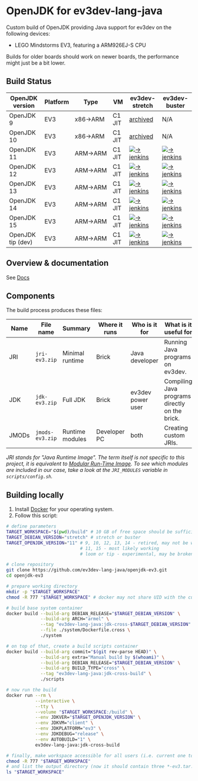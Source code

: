 # OpenJDK for ev3dev-lang-java
Custom build of OpenJDK providing Java support for ev3dev on the following devices:

* LEGO Mindstorms EV3, featuring a ARM926EJ-S CPU

Builds for older boards should work on newer boards, the performance might just be a bit lower.

## Build Status

| OpenJDK version   | Platform | Type    | VM     | ev3dev-stretch          | ev3dev-buster           |
|-------------------|----------|---------|--------|-------------------------|-------------------------|
| OpenJDK 9         | EV3      | x86→ARM | C1 JIT | [archived][archive]     | N/A                     |
| OpenJDK 10        | EV3      | x86→ARM | C1 JIT | [archived][archive]     | N/A                     |
| OpenJDK 11        | EV3      | ARM→ARM | C1 JIT | [![-> jenkins][1]][2]   | [![-> jenkins][3]][4]   |
| OpenJDK 12        | EV3      | ARM→ARM | C1 JIT | [![-> jenkins][5]][6]   | [![-> jenkins][7]][8]   |
| OpenJDK 13        | EV3      | ARM→ARM | C1 JIT | [![-> jenkins][9]][10]  | [![-> jenkins][11]][12] |
| OpenJDK 14        | EV3      | ARM→ARM | C1 JIT | [![-> jenkins][17]][18] | [![-> jenkins][19]][20] |
| OpenJDK 15        | EV3      | ARM→ARM | C1 JIT | [![-> jenkins][21]][22] | [![-> jenkins][23]][24] |
| OpenJDK tip (dev) | EV3      | ARM→ARM | C1 JIT | [![-> jenkins][13]][14] | [![-> jenkins][15]][16] |

[1]: https://ci.adoptopenjdk.net/view/ev3dev/job/eljbuild/job/stretch-11/badge/icon
[2]: https://ci.adoptopenjdk.net/view/ev3dev/job/eljbuild/job/stretch-11/
[3]: https://ci.adoptopenjdk.net/view/ev3dev/job/eljbuild/job/buster-11/badge/icon
[4]: https://ci.adoptopenjdk.net/view/ev3dev/job/eljbuild/job/buster-11/

[5]: https://ci.adoptopenjdk.net/view/ev3dev/job/eljbuild/job/stretch-12/badge/icon
[6]: https://ci.adoptopenjdk.net/view/ev3dev/job/eljbuild/job/stretch-12/
[7]: https://ci.adoptopenjdk.net/view/ev3dev/job/eljbuild/job/buster-12/badge/icon
[8]: https://ci.adoptopenjdk.net/view/ev3dev/job/eljbuild/job/buster-12/

[9]: https://ci.adoptopenjdk.net/view/ev3dev/job/eljbuild/job/stretch-13/badge/icon
[10]: https://ci.adoptopenjdk.net/view/ev3dev/job/eljbuild/job/stretch-13/
[11]: https://ci.adoptopenjdk.net/view/ev3dev/job/eljbuild/job/buster-13/badge/icon
[12]: https://ci.adoptopenjdk.net/view/ev3dev/job/eljbuild/job/buster-13/

[13]: https://ci.adoptopenjdk.net/view/ev3dev/job/eljbuild/job/stretch-bleeding/badge/icon
[14]: https://ci.adoptopenjdk.net/view/ev3dev/job/eljbuild/job/stretch-bleeding/
[15]: https://ci.adoptopenjdk.net/view/ev3dev/job/eljbuild/job/buster-bleeding/badge/icon
[16]: https://ci.adoptopenjdk.net/view/ev3dev/job/eljbuild/job/buster-bleeding/

[17]: https://ci.adoptopenjdk.net/view/ev3dev/job/eljbuild/job/stretch-14/badge/icon
[18]: https://ci.adoptopenjdk.net/view/ev3dev/job/eljbuild/job/stretch-14/
[19]: https://ci.adoptopenjdk.net/view/ev3dev/job/eljbuild/job/buster-14/badge/icon
[20]: https://ci.adoptopenjdk.net/view/ev3dev/job/eljbuild/job/buster-14/

[21]: https://ci.adoptopenjdk.net/view/ev3dev/job/eljbuild/job/stretch-15/badge/icon
[22]: https://ci.adoptopenjdk.net/view/ev3dev/job/eljbuild/job/stretch-15/
[23]: https://ci.adoptopenjdk.net/view/ev3dev/job/eljbuild/job/buster-15/badge/icon
[24]: https://ci.adoptopenjdk.net/view/ev3dev/job/eljbuild/job/buster-15/


[archive]: https://github.com/ev3dev-lang-java/openjdk-ev3-archive


## Overview & documentation

See [Docs](docs/openjdk-ev3-maintainer-manual.pdf)


## Components
The build process produces these files:

| Name  | File name       | Summary           | Where it runs | Who is it for     | What is it useful for                           |
|-------|-----------------|-------------------|---------------|-------------------|-------------------------------------------------|
| JRI   | `jri-ev3.zip`   | Minimal runtime   | Brick         | Java developer    | Running Java programs on ev3dev.                |
| JDK   | `jdk-ev3.zip`   | Full JDK          | Brick         | ev3dev power user | Compiling Java programs directly on the brick.  |
| JMODs | `jmods-ev3.zip` | Runtime modules   | Developer PC  | both              | Creating custom JRIs.                           |

_JRI stands for "Java Runtime Image". The term itself is not specific to this project,
it is equivalent to [Modular Run-Time Image](https://openjdk.java.net/jeps/220).
To see which modules are included in our case, take a look at the `JRI_MODULES` variable in `scripts/config.sh`._

## Building locally

1. Install [Docker](https://docs.docker.com/engine/installation/) for your operating system.
2. Follow this script:
```bash
# define parameters
TARGET_WORKSPACE="$(pwd)/build" # 10 GB of free space should be sufficient, probably less
TARGET_DEBIAN_VERSION="stretch" # stretch or buster
TARGET_OPENJDK_VERSION="11" # 9, 10, 12, 13, 14 - retired, may not be working
                            # 11, 15 - most likely working
                            # loom or tip - experimental, may be broken

# clone repository
git clone https://github.com/ev3dev-lang-java/openjdk-ev3.git
cd openjdk-ev3

# prepare working directory
mkdir -p "$TARGET_WORKSPACE"
chmod -R 777 "$TARGET_WORKSPACE" # docker may not share UID with the current user

# build base system container
docker build --build-arg DEBIAN_RELEASE="$TARGET_DEBIAN_VERSION" \
             --build-arg ARCH="armel" \
             --tag "ev3dev-lang-java:jdk-cross-$TARGET_DEBIAN_VERSION" \
             --file ./system/Dockerfile.cross \
             ./system

# on top of that, create a build scripts container
docker build --build-arg commit="$(git rev-parse HEAD)" \
             --build-arg extra="Manual build by $(whoami)" \
             --build-arg DEBIAN_RELEASE="$TARGET_DEBIAN_VERSION" \
             --build-arg BUILD_TYPE="cross" \
             --tag "ev3dev-lang-java:jdk-cross-build" \
             ./scripts

# now run the build
docker run --rm \
           --interactive \
           --tty \
           --volume "$TARGET_WORKSPACE:/build" \
           --env JDKVER="$TARGET_OPENJDK_VERSION" \
           --env JDKVM="client" \
           --env JDKPLATFORM="ev3" \
           --env JDKDEBUG="release" \
           --env AUTOBUILD="1" \
           ev3dev-lang-java:jdk-cross-build

# finally, make workspace accessible for all users (i.e. current one too) and list files in its root
chmod -R 777 "$TARGET_WORKSPACE"
# and list the output directory (now it should contain three *-ev3.tar.gz files)
ls "$TARGET_WORKSPACE"
```
